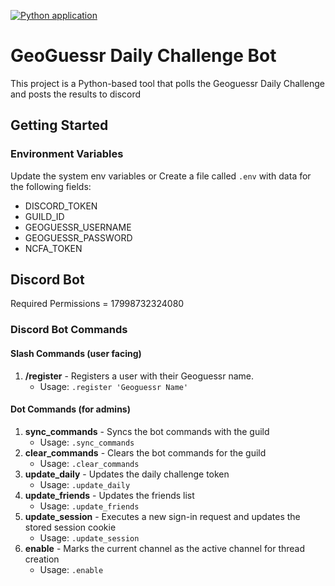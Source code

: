 [![Python application](https://github.com/ldumaliang/GeoguessrDiscordBot/actions/workflows/python-app.yml/badge.svg)](https://github.com/ldumaliang/GeoguessrDiscordBot/actions/workflows/python-app.yml)

# GeoGuessr Daily Challenge Bot

This project is a Python-based tool that polls the Geoguessr Daily Challenge and posts the results to discord

## Getting Started

### Environment Variables

Update the system env variables
or
Create a file called `.env` with data for the following fields:

   - DISCORD_TOKEN
   - GUILD_ID
   - GEOGUESSR_USERNAME
   - GEOGUESSR_PASSWORD
   - NCFA_TOKEN

## Discord Bot

Required Permissions = 17998732324080

### Discord Bot Commands

#### Slash Commands (user facing)

1. **/register** - Registers a user with their Geoguessr name.
    - Usage: `.register 'Geoguessr Name'`


#### Dot Commands (for admins)

1. **sync_commands** - Syncs the bot commands with the guild
   - Usage: `.sync_commands`
2. **clear_commands** - Clears the bot commands for the guild
   - Usage: `.clear_commands`
3. **update_daily** - Updates the daily challenge token
   - Usage: `.update_daily`
4. **update_friends** - Updates the friends list
   - Usage: `.update_friends`
5. **update_session** - Executes a new sign-in request and updates the stored session cookie
   - Usage: `.update_session`
6. **enable** - Marks the current channel as the active channel for thread creation
   - Usage: `.enable`

